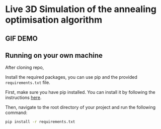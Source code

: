 # Live 3D Simulation of the annealing optimisation algorithm

## GIF DEMO 
## Running on your own machine

After cloning repo,

Install the required packages, you can use pip and the provided `requirements.txt` file.

First, make sure you have pip installed.
You can install it by following the instructions [here](https://pip.pypa.io/en/stable/installation/).

Then, navigate to the root directory of your project and run the following command:

```bash
pip install -r requirements.txt
